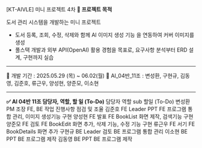 [KT-AIVLE] 미니 프로젝트 4차 
**📝 프로젝트 목적** 

도서 관리 시스템을 개발하는 미니 프로젝트
- 도서 등록, 조회, 수정, 삭제와 함께 AI 이미지 생성 기능 을 연동하여 커버 이미지를 생성
- 풀스택 개발과 외부 API(OpenAI) 활용 경험을 목표로, 요구사항 분석부터 ERD 설계, 구현까지 실습

-------------------------------------------------------------
📅 개발 기간 : 2025.05.29 (목) ~ 06.02(월)
👥 AI_04반_11조 : 변성환, 구현규, 김동영, 김준호, 류근우, 양성현, 양준모, 이소현

-------------------------------------------------------------

**✅ AI 04반 11조 담당자, 역할, 할 일 (To-Do)**
담당자	역할	sub	할일 (To-Do)
변성환	PM	조장	FE, BE 작업 진행사항 점검 및 조율
김준호	FE Leader	PPT	FE 프로그램 통합 관리, 이미지 생성기능 구현
양성현	FE	발표	FE BookList 화면 제작, 검색기능 구현
양준모	FE	검토	FE BookEdit 화면 추가, 삭제 기능, 수정 기능 구현
류근우	FE	서기	FE BookDetails 화면 추가
구현규	BE Leader	검토	BE 프로그램 통합 관리
이소현	BE	PPT	BE 프로그램 제작
김동영	BE	PPT	BE 프로그램 제작
